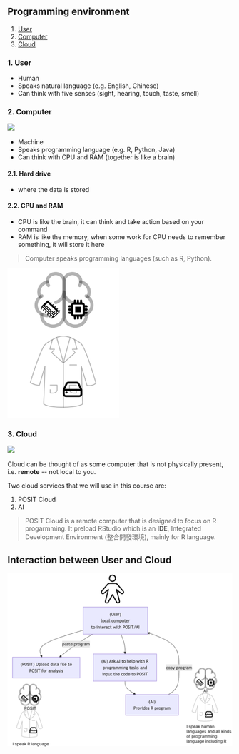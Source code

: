 
## Programming environment

 1. [User](#1-user)
 2. [Computer](#2-computer)
 3. [Cloud](#3-cloud)

### 1. User

  - Human  
  - Speaks natural language (e.g. English, Chinese)
  - Can think with five senses (sight, hearing, touch, taste, smell)  


### 2. Computer

<img src="https://tuskertimes.wordpress.com/wp-content/uploads/2019/03/0.png?w=1299" width="500px">

  - Machine  
  - Speaks programming language (e.g. R, Python, Java)  
  - Can think with CPU and RAM (together is like a brain)

#### 2.1. Hard drive

  - where the data is stored

#### 2.2. CPU and RAM

  - CPU is like the brain, it can think and take action based on your command
  - RAM is like the memory, when some work for CPU needs to remember something, it will store it here

> Computer speaks programming languages (such as R, Python).

<img src="../img/computer-program-environment.png" width="250px">

### 3. Cloud

<img src="https://discovercybersolutions.com/wp-content/uploads/2022/03/Cloud-Server-Managed-IT-Services.jpg" width="500px">

Cloud can be thought of as some computer that is not physically present, i.e. **remote** -- not local to you.

Two cloud services that we will use in this course are:

  1. POSIT Cloud
  2. AI

> POSIT Cloud is a remote computer that is designed to focus on R progarmming. It preload RStudio which is an **IDE**, Integrated Development Environment (整合開發環境),  mainly for R language.

## Interaction between User and Cloud

<img src="../img/interactions.png" width="600px">

